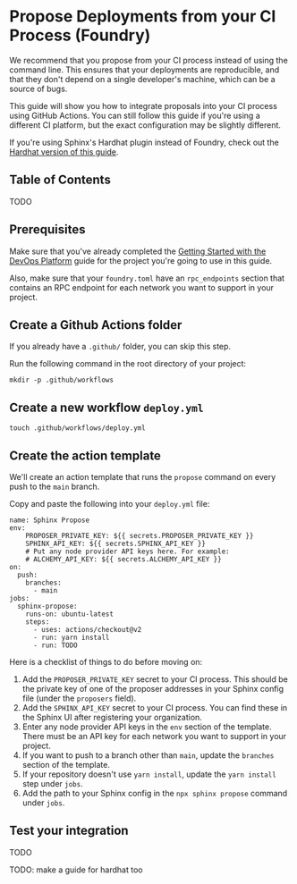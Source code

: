 # Propose Deployments from your CI Process (Foundry)

We recommend that you propose from your CI process instead of using the command line. This ensures that your deployments are reproducible, and that they don't depend on a single developer's machine, which can be a source of bugs.

This guide will show you how to integrate proposals into your CI process using GitHub Actions. You can still follow this guide if you're using a different CI platform, but the exact configuration may be slightly different.

If you're using Sphinx's Hardhat plugin instead of Foundry, check out the [Hardhat version of this guide](TODO).

## Table of Contents

TODO

## Prerequisites

Make sure that you've already completed the [Getting Started with the DevOps Platform](TODO) guide for the project you're going to use in this guide.

Also, make sure that your `foundry.toml` have an `rpc_endpoints` section that contains an RPC endpoint for each network you want to support in your project.

## Create a Github Actions folder

If you already have a `.github/` folder, you can skip this step.

Run the following command in the root directory of your project:

`mkdir -p .github/workflows`

## Create a new workflow `deploy.yml`

`touch .github/workflows/deploy.yml`

## Create the action template

We'll create an action template that runs the `propose` command on every push to the `main` branch.

Copy and paste the following into your `deploy.yml` file:

```
name: Sphinx Propose
env:
    PROPOSER_PRIVATE_KEY: ${{ secrets.PROPOSER_PRIVATE_KEY }}
    SPHINX_API_KEY: ${{ secrets.SPHINX_API_KEY }}
    # Put any node provider API keys here. For example:
    # ALCHEMY_API_KEY: ${{ secrets.ALCHEMY_API_KEY }}
on:
  push:
    branches:
      - main
jobs:
  sphinx-propose:
    runs-on: ubuntu-latest
    steps:
      - uses: actions/checkout@v2
      - run: yarn install
      - run: TODO
```

Here is a checklist of things to do before moving on:
1. Add the `PROPOSER_PRIVATE_KEY` secret to your CI process. This should be the private key of one of the proposer addresses in your Sphinx config file (under the `proposers` field).
2. Add the `SPHINX_API_KEY` secret to your CI process. You can find these in the Sphinx UI after registering your organization.
3. Enter any node provider API keys in the `env` section of the template. There must be an API key for each network you want to support in your project.
4. If you want to push to a branch other than `main`, update the `branches` section of the template.
5. If your repository doesn't use `yarn install`, update the `yarn install` step under `jobs`.
6. Add the path to your Sphinx config in the `npx sphinx propose` command under `jobs`.

## Test your integration

TODO

TODO: make a guide for hardhat too
